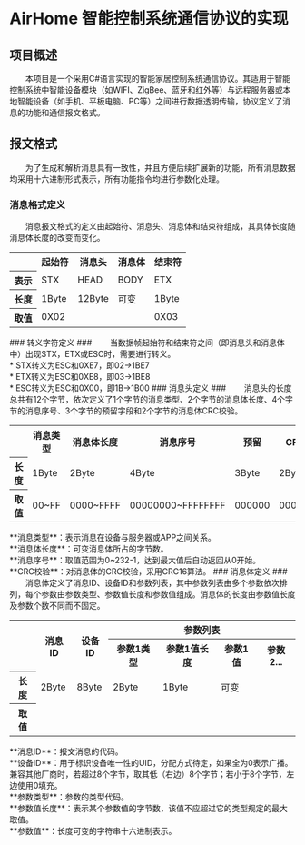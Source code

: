 # AirHome 智能控制系统通信协议的实现 #
## 项目概述 ##
&emsp;&emsp;本项目是一个采用C#语言实现的智能家居控制系统通信协议。其适用于智能控制系统中智能设备模块（如WIFI、ZigBee、蓝牙和红外等）与远程服务器或本地智能设备（如手机、平板电脑、PC等）之间进行数据透明传输，协议定义了消息的功能和通信报文格式。
## 报文格式 ##
&emsp;&emsp;为了生成和解析消息具有一致性，并且方便后续扩展新的功能，所有消息数据均采用十六进制形式表示，所有功能指令均进行参数化处理。
### 消息格式定义 ###
&emsp;&emsp;消息报文格式的定义由起始符、消息头、消息体和结束符组成，其具体长度随消息体长度的改变而变化。
<table style="border-collapse:collapse;">
<tr><th></th><th>起始符</th><th>消息头</th><th>消息体</th><th>结束符</th></tr>
<tr><th>表示</th><td>STX</td><td>HEAD</td><td>BODY</td><td>ETX</td></tr>
<tr><th>长度</th><td>1Byte</td><td>12Byte</td><td>可变</td><td>1Byte</td></tr>
<tr><th>取值</th><td>0X02</td><td></td><td></td><td>0X03</td></tr>
</table>
### 转义字符定义 ###
&emsp;&emsp;当数据帧起始符和结束符之间（即消息头和消息体中）出现STX，ETX或ESC时，需要进行转义。<br/>
* STX转义为ESC和0XE7，即02->1BE7<br/>
* ETX转义为ESC和0XE8，即03->1BE8<br/>
* ESC转义为ESC和0X00，即1B->1B00
### 消息头定义 ###
&emsp;&emsp;消息头的长度总共有12个字节，依次定义了1个字节的消息类型、2个字节的消息体长度、4个字节的消息序号、3个字节的预留字段和2个字节的消息体CRC校验。
<table style="border-collapse:collapse;">
<tr><th></th><th>消息类型</th><th>消息体长度</th><th>消息序号</th><th>预留</th><th>CRC校验</th></tr>
<tr><th>长度</th><td>1Byte</td><td>2Byte</td><td>4Byte</td><td>3Byte</td><td>2Byte</td></tr>
<tr><th>取值</th><td>00~FF</td><td>0000~FFFF</td><td>00000000~FFFFFFFF</td><td>000000</td><td>0000~FFFF</td></tr>
</table>
**消息类型**：表示消息在设备与服务器或APP之间关系。<br/>
**消息体长度**：可变消息体所占的字节数。<br/>
**消息序号**：取值范围为0~232-1，达到最大值后自动返回从0开始。<br/>
**CRC校验**：对消息体的CRC校验，采用CRC16算法。
### 消息体定义 ###
&emsp;&emsp;消息体定义了消息ID、设备ID和参数列表，其中参数列表由多个参数依次排列，每个参数由参数类型、参数值长度和参数值组成。消息体的长度由参数值长度及参数个数不同而不固定。
<table style="border-collapse:collapse;">
<tr><th rowspan="2"></th><th rowspan="2">消息ID</th><th rowspan="2">设备ID</th><th colspan="4">参数列表</th></tr>
<tr><th>参数1类型</th><th>参数1值长度</th><th>参数1值</th><th>参数2...</th></tr>
<tr><th>长度</th><td>2Byte</td><td>8Byte</td><td>2Byte</td><td>1Byte</td><td>可变</td><td></td></tr>
<tr><th>取值</th><td></td><td></td><td></td><td></td><td></td><td></td></tr>
</table>
**消息ID**：报文消息的代码。<br/>
**设备ID**：用于标识设备唯一性的UID，分配方式待定，如果全为0表示广播。兼容其他厂商时，若超过8个字节，取其低（右边）8个字节；若小于8个字节，左边使用0填充。<br/>
**参数类型**：参数的类型代码。<br/>
**参数值长度**：表示某个参数值的字节数，该值不应超过它的类型规定的最大取值。<br/>
**参数值**：长度可变的字符串十六进制表示。<br/>